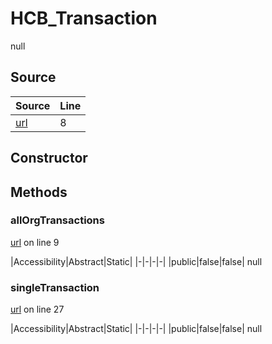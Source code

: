 # HCB_Transaction

null
## Source
|Source|Line|
|-|-|
|[url](https://github.com/devramsean0/hcb.js/blob/000bc96/src/api_endpoints/transaction.ts#L8)|8|
## Constructor
## Methods
### allOrgTransactions
[url](https://github.com/devramsean0/hcb.js/blob/000bc96/src/api_endpoints/transaction.ts#L9) on line 9  

|Accessibility|Abstract|Static|
|-|-|-|-|
|public|false|false|
null

### singleTransaction
[url](https://github.com/devramsean0/hcb.js/blob/000bc96/src/api_endpoints/transaction.ts#L27) on line 27  

|Accessibility|Abstract|Static|
|-|-|-|-|
|public|false|false|
null
